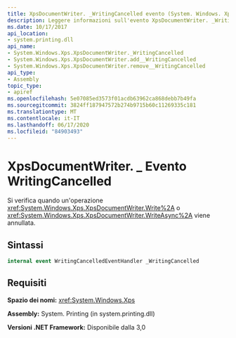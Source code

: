 ```yaml
---
title: XpsDocumentWriter. _WritingCancelled evento (System. Windows. Xps)
description: Leggere informazioni sull'evento XpsDocumentWriter. _WritingCancelled, che si verifica quando un'operazione di scrittura o di un valore di XML Paper Specification (XPS) viene annullata in .NET.
ms.date: 10/17/2017
api_location:
- system.printing.dll
api_name:
- System.Windows.Xps.XpsDocumentWriter._WritingCancelled
- System.Windows.Xps.XpsDocumentWriter.add__WritingCancelled
- System.Windows.Xps.XpsDocumentWriter.remove__WritingCancelled
api_type:
- Assembly
topic_type:
- apiref
ms.openlocfilehash: 5e07085ed3573f01acdb63962ca868debb7b49fa
ms.sourcegitcommit: 3824ff187947572b274b9715b60c11269335c181
ms.translationtype: MT
ms.contentlocale: it-IT
ms.lasthandoff: 06/17/2020
ms.locfileid: "84903493"
---
```

# <a name="xpsdocumentwriter_writingcancelled-event"></a>XpsDocumentWriter. \_ Evento WritingCancelled

Si verifica quando un'operazione <xref:System.Windows.Xps.XpsDocumentWriter.Write%2A> o <xref:System.Windows.Xps.XpsDocumentWriter.WriteAsync%2A> viene annullata.

## <a name="syntax"></a>Sintassi

``` csharp
internal event WritingCancelledEventHandler _WritingCancelled
```

## <a name="requirements"></a>Requisiti

**Spazio dei nomi:** <xref:System.Windows.Xps>

**Assembly:** System. Printing (in system.printing.dll)

**Versioni .NET Framework:** Disponibile dalla 3,0

